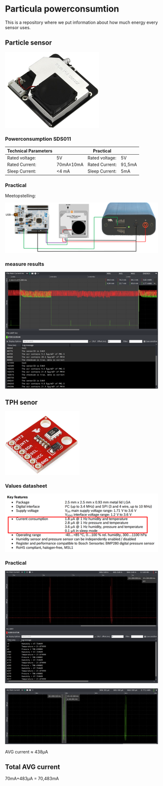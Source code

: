 # Particula powerconsumtion
This is a repository where we put information about how much energy every sensor uses.

## Particle sensor

![](img/particleSensor.png)

### Powerconsumption SDS011

|Technical Parameters   |   |Practical   |   |
|---|---|---|---|
|Rated voltage:   |5V   |Rated voltage:   |5V   |   |
|Rated Current:   |70mA±10mA  |Rated Current:   |91,5mA   |   |
|Sleep Current:   |<4 mA   |Sleep Current:   |5mA   |   |



### Practical

Meetopstelling:

![](./img/practicalParticleSenor.PNG)

### measure results

![](img/INandOUTsleep.png)

## TPH senor

![](./img/BME280.PNG)

### Values datasheet

![](./img/datasheetBME280.PNG)

### Practical

![](img/BME20ValueMeting.png)

![](img/BME280Powerconsumtion.png)

AVG current ≈ 438µA


## Total AVG current

70mA+483µA = 70,483mA




